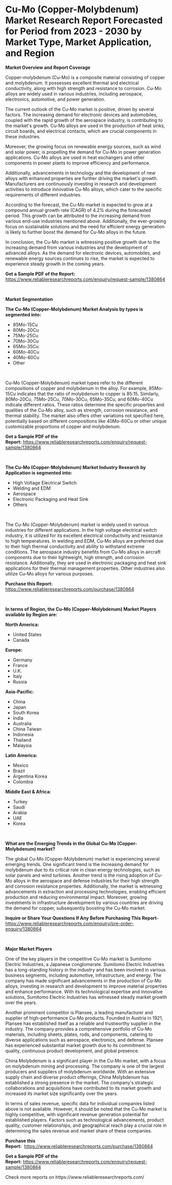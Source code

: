 <p><h1>Cu-Mo (Copper-Molybdenum) Market Research Report Forecasted for Period from 2023 -  2030 by Market Type, Market Application, and Region</h1></p><p><strong>Market Overview and Report Coverage</strong></p>
<p><p>Copper-molybdenum (Cu-Mo) is a composite material consisting of copper and molybdenum. It possesses excellent thermal and electrical conductivity, along with high strength and resistance to corrosion. Cu-Mo alloys are widely used in various industries, including aerospace, electronics, automotive, and power generation.</p><p>The current outlook of the Cu-Mo market is positive, driven by several factors. The increasing demand for electronic devices and automobiles, coupled with the rapid growth of the aerospace industry, is contributing to the market's growth. Cu-Mo alloys are used in the production of heat sinks, circuit boards, and electrical contacts, which are crucial components in these industries.</p><p>Moreover, the growing focus on renewable energy sources, such as wind and solar power, is propelling the demand for Cu-Mo in power generation applications. Cu-Mo alloys are used in heat exchangers and other components in power plants to improve efficiency and performance.</p><p>Additionally, advancements in technology and the development of new alloys with enhanced properties are further driving the market's growth. Manufacturers are continuously investing in research and development activities to introduce innovative Cu-Mo alloys, which cater to the specific requirements of different industries.</p><p>According to the forecast, the Cu-Mo market is expected to grow at a compound annual growth rate (CAGR) of 4.2% during the forecasted period. This growth can be attributed to the increasing demand from various end-use industries mentioned above. Additionally, the ever-growing focus on sustainable solutions and the need for efficient energy generation is likely to further boost the demand for Cu-Mo alloys in the future.</p><p>In conclusion, the Cu-Mo market is witnessing positive growth due to the increasing demand from various industries and the development of advanced alloys. As the demand for electronic devices, automobiles, and renewable energy sources continues to rise, the market is expected to experience steady growth in the coming years.</p></p>
<p><strong>Get a Sample PDF of the Report:</strong> <a href="https://www.reliableresearchreports.com/enquiry/request-sample/1380864">https://www.reliableresearchreports.com/enquiry/request-sample/1380864</a></p>
<p>&nbsp;</p>
<p><strong>Market Segmentation</strong></p>
<p><strong>The Cu-Mo (Copper-Molybdenum) Market Analysis by types is segmented into:</strong></p>
<p><ul><li>85Mo-15Cu</li><li>80Mo-20Cu</li><li>75Mo-25Cu</li><li>70Mo-30Cu</li><li>65Mo-35Cu</li><li>60Mo-40Cu</li><li>40Mo-60Cu</li><li>Other</li></ul></p>
<p>&nbsp;</p>
<p><p>Cu-Mo (Copper-Molybdenum) market types refer to the different compositions of copper and molybdenum in the alloy. For example, 85Mo-15Cu indicates that the ratio of molybdenum to copper is 85:15. Similarly, 80Mo-20Cu, 75Mo-25Cu, 70Mo-30Cu, 65Mo-35Cu, and 60Mo-40Cu indicate different ratios. These ratios determine the specific properties and qualities of the Cu-Mo alloy, such as strength, corrosion resistance, and thermal stability. The market also offers other variations not specified here, potentially based on different compositions like 40Mo-60Cu or other unique customizable proportions of copper and molybdenum.</p></p>
<p><strong>Get a Sample PDF of the Report:</strong>&nbsp;<a href="https://www.reliableresearchreports.com/enquiry/request-sample/1380864">https://www.reliableresearchreports.com/enquiry/request-sample/1380864</a></p>
<p>&nbsp;</p>
<p><strong>The Cu-Mo (Copper-Molybdenum) Market Industry Research by Application is segmented into:</strong></p>
<p><ul><li>High Voltage Electrical Switch</li><li>Welding and EDM</li><li>Aerospace</li><li>Electronic Packaging and Heat Sink</li><li>Others</li></ul></p>
<p>&nbsp;</p>
<p><p>The Cu-Mo (Copper-Molybdenum) market is widely used in various industries for different applications. In the high voltage electrical switch industry, it is utilized for its excellent electrical conductivity and resistance to high temperatures. In welding and EDM, Cu-Mo alloys are preferred due to their high thermal conductivity and ability to withstand extreme conditions. The aerospace industry benefits from Cu-Mo alloys in aircraft components due to their lightweight, high strength, and corrosion resistance. Additionally, they are used in electronic packaging and heat sink applications for their thermal management properties. Other industries also utilize Cu-Mo alloys for various purposes.</p></p>
<p><strong>Purchase this Report:</strong>&nbsp; <a href="https://www.reliableresearchreports.com/purchase/1380864">https://www.reliableresearchreports.com/purchase/1380864</a></p>
<p>&nbsp;</p>
<p><strong>In terms of Region, the Cu-Mo (Copper-Molybdenum) Market Players available by Region are:</strong></p>
<p>
    <p> <strong> North America: </strong>
        <ul>
            <li>United States</li>
            <li>Canada</li>
        </ul>
        </p> 
    <p> <strong> Europe: </strong>
        <ul>
            <li>Germany</li>
            <li>France</li>
            <li>U.K.</li>
            <li>Italy</li>
            <li>Russia</li>
        </ul>
        </p> 
    <p> <strong> Asia-Pacific: </strong>
        <ul>
            <li>China</li>
            <li>Japan</li>
            <li>South Korea</li>
            <li>India</li>
            <li>Australia</li>
            <li>China Taiwan</li>
            <li>Indonesia</li>
            <li>Thailand</li>
            <li>Malaysia</li>
        </ul>
        </p> 
    <p> <strong> Latin America: </strong>
        <ul>
            <li>Mexico</li>
            <li>Brazil</li>
            <li>Argentina Korea</li>
            <li>Colombia</li>
        </ul>
        </p> 
    <p> <strong> Middle East & Africa: </strong>
        <ul>
            <li>Turkey</li>
            <li>Saudi</li>
            <li>Arabia</li>
            <li>UAE</li>
            <li>Korea</li>
        </ul>
    </p>
    </p>
<p>&nbsp;</p>
<p><strong>What are the Emerging Trends in the Global Cu-Mo (Copper-Molybdenum) market?</strong></p>
<p><p>The global Cu-Mo (Copper-Molybdenum) market is experiencing several emerging trends. One significant trend is the increasing demand for molybdenum due to its critical role in clean energy technologies, such as solar panels and wind turbines. Another trend is the rising adoption of Cu-Mo alloys in the aerospace and defense industries for their high strength and corrosion resistance properties. Additionally, the market is witnessing advancements in extraction and processing technologies, enabling efficient production and reducing environmental impact. Moreover, growing investments in infrastructure development by various countries are driving the demand for copper, subsequently boosting the Cu-Mo market.</p></p>
<p><strong>Inquire or Share Your Questions If Any Before Purchasing This Report</strong>- <a href="https://www.reliableresearchreports.com/enquiry/pre-order-enquiry/1380864">https://www.reliableresearchreports.com/enquiry/pre-order-enquiry/1380864</a></p>
<p>&nbsp;</p>
<p><strong>Major Market Players</strong></p>
<p><p>One of the key players in the competitive Cu-Mo market is Sumitomo Electric Industries, a Japanese conglomerate. Sumitomo Electric Industries has a long-standing history in the industry and has been involved in various business segments, including automotive, infrastructure, and energy. The company has made significant advancements in the production of Cu-Mo alloys, investing in research and development to improve material properties and enhance performance. With its technological expertise and innovative solutions, Sumitomo Electric Industries has witnessed steady market growth over the years.</p><p>Another prominent competitor is Plansee, a leading manufacturer and supplier of high-performance Cu-Mo products. Founded in Austria in 1921, Plansee has established itself as a reliable and trustworthy supplier in the industry. The company provides a comprehensive portfolio of Cu-Mo materials, including sheets, plates, rods, and components, catering to diverse applications such as aerospace, electronics, and defense. Plansee has experienced substantial market growth due to its commitment to quality, continuous product development, and global presence.</p><p>China Molybdenum is a significant player in the Cu-Mo market, with a focus on molybdenum mining and processing. The company is one of the largest producers and suppliers of molybdenum worldwide. With an extensive supply chain and diverse product offerings, China Molybdenum has established a strong presence in the market. The company's strategic collaborations and acquisitions have contributed to its market growth and increased its market size significantly over the years.</p><p>In terms of sales revenue, specific data for individual companies listed above is not available. However, it should be noted that the Cu-Mo market is highly competitive, with significant revenue generation potential for established players. Factors such as technological advancements, product quality, customer relationships, and geographical reach play a crucial role in determining the sales revenue and market share of these companies.</p></p>
<p><strong>Purchase this Report:</strong>&nbsp;&nbsp;<a href="https://www.reliableresearchreports.com/purchase/1380864">https://www.reliableresearchreports.com/purchase/1380864</a></p>
<p></p>
<p><strong>Get a Sample PDF of the Report:</strong>&nbsp;<a href="https://www.reliableresearchreports.com/enquiry/request-sample/1380864">https://www.reliableresearchreports.com/enquiry/request-sample/1380864</a></p>
<p>Check more reports on https://www.reliableresearchreports.com/</p>